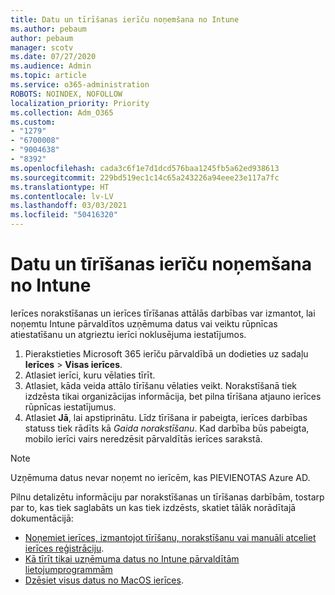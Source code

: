 ```yaml
---
title: Datu un tīrīšanas ierīču noņemšana no Intune
ms.author: pebaum
author: pebaum
manager: scotv
ms.date: 07/27/2020
ms.audience: Admin
ms.topic: article
ms.service: o365-administration
ROBOTS: NOINDEX, NOFOLLOW
localization_priority: Priority
ms.collection: Adm_O365
ms.custom:
- "1279"
- "6700008"
- "9004638"
- "8392"
ms.openlocfilehash: cada3c6f1e7d1dcd576baa1245fb5a62ed938613
ms.sourcegitcommit: 229bd519ec1c14c65a243226a94eee23e117a7fc
ms.translationtype: HT
ms.contentlocale: lv-LV
ms.lasthandoff: 03/03/2021
ms.locfileid: "50416320"
---
```

# <a name="removing-data-and-wiping-devices-from-intune"></a>Datu un tīrīšanas ierīču noņemšana no Intune

Ierīces norakstīšanas un ierīces tīrīšanas attālās darbības var izmantot, lai noņemtu Intune pārvaldītos uzņēmuma datus vai veiktu rūpnīcas atiestatīšanu un atgrieztu ierīci noklusējuma iestatījumos.

1. Pierakstieties Microsoft 365 ierīču pārvaldībā un dodieties uz sadaļu **Ierīces** > **Visas ierīces**.
2. Atlasiet ierīci, kuru vēlaties tīrīt.
3. Atlasiet, kāda veida attālo tīrīšanu vēlaties veikt. Norakstīšanā tiek izdzēsta tikai organizācijas informācija, bet pilna tīrīšana atjauno ierīces rūpnīcas iestatījumus.
4. Atlasiet **Jā**, lai apstiprinātu. Līdz tīrīšana ir pabeigta, ierīces darbības statuss tiek rādīts kā *Gaida norakstīšanu*.
    Kad darbība būs pabeigta, mobilo ierīci vairs neredzēsit pārvaldītās ierīces sarakstā.

> [!NOTE]
> Uzņēmuma datus nevar noņemt no ierīcēm, kas PIEVIENOTAS Azure AD. 

Pilnu detalizētu informāciju par norakstīšanas un tīrīšanas darbībām, tostarp par to, kas tiek saglabāts un kas tiek izdzēsts, skatiet tālāk norādītajā dokumentācijā:

- [Noņemiet ierīces, izmantojot tīrīšanu, norakstīšanu vai manuāli atceliet ierīces reģistrāciju](https://docs.microsoft.com/mem/intune/remote-actions/devices-wipe).
- [Kā tīrīt tikai uzņēmuma datus no Intune pārvaldītām lietojumprogrammām](https://docs.microsoft.com/mem/intune/apps/apps-selective-wipe)
- [Dzēsiet visus datus no MacOS ierīces](https://docs.microsoft.com/mem/intune/remote-actions/device-erase).